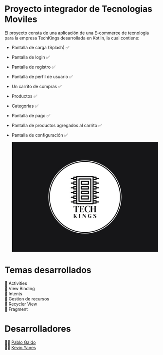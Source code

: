 # Proyecto integrador de Tecnologias Moviles

El proyecto consta de una aplicación de una E-commerce de tecnologia para la empresa TechKings desarrollada en Kotlin, la cual contiene:
- Pantalla de carga (Splash) ✅  
- Pantalla de login ✅  
- Pantalla de registro ✅  
- Pantalla de perfil de usuario ✅  
- Un carrito de compras ✅  
- Productos ✅  
- Categorias ✅  
- Pantalla de pago ✅  
- Pantalla de productos agregados al carrito ✅  
- Pantalla de configuración ✅

     ![TechKings](/resources/LogoTecnologiaMovil.jpg "Empresa TechKings")

# Temas desarrollados
📝 Activities  
📝 View Binding  
📝 Intents  
📝 Gestion de recursos  
📝 Recycler View  
📝 Fragment  

# Desarrolladores
👨‍💻 [Pablo Gaido](https://github.com/Pablo592)  
👨‍💻 [Kevin Yanes](https://github.com/kyanesdev)
